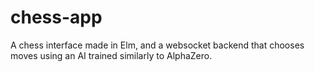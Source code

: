 # chess-app
A chess interface made in Elm, and a websocket backend that chooses moves using an AI trained similarly to AlphaZero.
